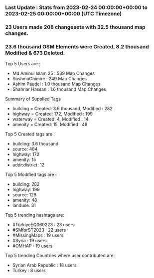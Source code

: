 ### Last Update : Stats from 2023-02-24 00:00:00+00:00 to 2023-02-25 00:00:00+00:00 (UTC Timezone)

### 23 Users made 208 changesets with 32.5 thousand map changes.
### 23.6 thousand OSM Elements were Created, 8.2 thousand Modified & 673 Deleted.

Top 5 Users are : 
- Md Aminul Islam 25 : 539 Map Changes
- SushmaGhimire : 249 Map Changes
- Ashim Paudel : 1.0 thousand Map Changes
- Shahriar Hassan : 1.6 thousand Map Changes

Summary of Supplied Tags
- building = Created: 3.6 thousand, Modified : 282
- highway = Created: 172, Modified : 199
- waterway = Created: 4, Modified : 14
- amenity = Created: 15, Modified : 48


Top 5 Created tags are :
- building: 3.6 thousand
- source: 484
- highway: 172
- amenity: 15
- addr:district: 12


Top 5 Modified tags are :
- building: 282
- highway: 199
- source: 128
- amenity: 48
- landuse: 31


Top 5 trending hashtags are:
- #TürkiyeEQ060223 : 23 users
- #SMforST2023 : 22 users
- #MissingMaps : 19 users
- #Syria : 19 users
- #OMHAP : 19 users


Top 5 trending Countries where user contributed are:
- Syrian Arab Republic : 18 users
- Turkey : 8 users

